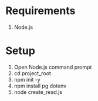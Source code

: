 # Requirements
1. Node.js

# Setup
1. Open Node.js command prompt
2. cd project\_root
3. npm init -y
4. npm install pg dotenv
5. node create\_read.js
